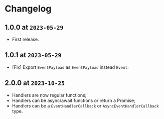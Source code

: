 # Changelog

## 1.0.0 at `2023-05-29`

- First release.

## 1.0.1 at `2023-05-29`

- [Fix] Export `EventPayload` as `EventPayload` instead `Event`.

## 2.0.0 at `2023-10-25`

- Handlers are now regular functions;
- Handlers can be async/await functions or return a Promise;
- Handlers can be a `EventHandlerCallback` or `AsyncEventHandlerCallback` type.
